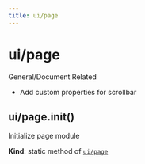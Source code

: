 ```yaml
---
title: ui/page
---
```


<a name="module_ui/page"></a>

# ui/page
General/Document Related 
- Add custom properties for scrollbar

<a name="module_ui/page.init"></a>

## ui/page.init()
Initialize page module

**Kind**: static method of [<code>ui/page</code>](#module_ui/page)  

  